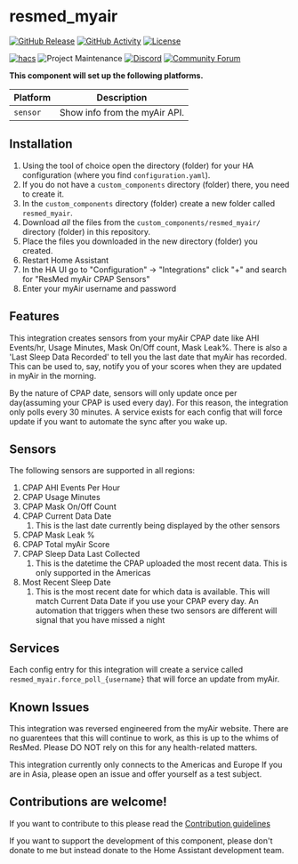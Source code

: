 # resmed_myair

[![GitHub Release][releases-shield]][releases]
[![GitHub Activity][commits-shield]][commits]
[![License][license-shield]](LICENSE)

[![hacs][hacsbadge]][hacs]
![Project Maintenance][maintenance-shield]
[![Discord][discord-shield]][discord]
[![Community Forum][forum-shield]][forum]

**This component will set up the following platforms.**

| Platform | Description                   |
| -------- | ----------------------------- |
| `sensor` | Show info from the myAir API. |


## Installation

1. Using the tool of choice open the directory (folder) for your HA configuration (where you find `configuration.yaml`).
2. If you do not have a `custom_components` directory (folder) there, you need to create it.
3. In the `custom_components` directory (folder) create a new folder called `resmed_myair`.
4. Download _all_ the files from the `custom_components/resmed_myair/` directory (folder) in this repository.
5. Place the files you downloaded in the new directory (folder) you created.
6. Restart Home Assistant
7. In the HA UI go to "Configuration" -> "Integrations" click "+" and search for "ResMed myAir CPAP Sensors"
8. Enter your myAir username and password


## Features

This integration creates sensors from your myAir CPAP date like AHI Events/hr, Usage Minutes, Mask On/Off count, Mask Leak%. There is also a 'Last Sleep Data Recorded' to tell you the last date that myAir has recorded. This can be used to, say, notify you of your scores when they are updated in myAir in the morning.

By the nature of CPAP date, sensors will only update once per day(assuming your CPAP is used every day). For this reason, the integration only polls every 30 minutes. A service exists for each config that will force update if you want to automate the sync after you wake up.


## Sensors

The following sensors are supported in all regions:

1. CPAP AHI Events Per Hour
1. CPAP Usage Minutes
1. CPAP Mask On/Off Count
1. CPAP Current Data Date
    1. This is the last date currently being displayed by the other sensors
1. CPAP Mask Leak %
1. CPAP Total myAir Score
1. CPAP Sleep Data Last Collected
    1. This is the datetime the CPAP uploaded the most recent data. This is only supported in the Americas
1. Most Recent Sleep Date
    1. This is the most recent date for which data is available. This will match Current Data Date if you use your CPAP every day. An automation that triggers when these two sensors are different will signal that you have missed a night


## Services

Each config entry for this integration will create a service called `resmed_myair.force_poll_{username}` that will force an update from myAir.

## Known Issues

This integration was reversed engineered from the myAir website. There are no guarentees that this will continue to work, as this is up to the whims of ResMed. Please DO NOT rely on this for any health-related matters.

This integration currently only connects to the Americas and Europe If you are in Asia, please open an issue and offer yourself as a test subject.


## Contributions are welcome!

If you want to contribute to this please read the [Contribution guidelines](CONTRIBUTING.md)

If you want to support the development of this component, please don't donate to me but instead donate to the Home Assistant development team.

[commits-shield]: https://img.shields.io/github/commit-activity/y/prestomation/resmed_myair_sensors.svg?style=for-the-badge
[commits]: https://github.com/prestomation/resmed_myair_sensors/commits/master
[hacs]: https://github.com/custom-components/hacs
[hacsbadge]: https://img.shields.io/badge/HACS-Custom-orange.svg?style=for-the-badge
[discord]: https://discord.gg/Qa5fW2R
[discord-shield]: https://img.shields.io/discord/330944238910963714.svg?style=for-the-badge
[forum-shield]: https://img.shields.io/badge/community-forum-brightgreen.svg?style=for-the-badge
[forum]: https://community.home-assistant.io/
[license-shield]: https://img.shields.io/github/license/prestomation/resmed_myair_sensors.svg?style=for-the-badge
[maintenance-shield]: https://img.shields.io/badge/maintainer-Preston%20Tamkin%20%40prestomation-blue.svg?style=for-the-badge
[releases-shield]: https://img.shields.io/github/release/resmed_myair_sensors.svg?style=for-the-badge
[releases]: https://github.com/prestomation/resmed_myair_sensors/releases
